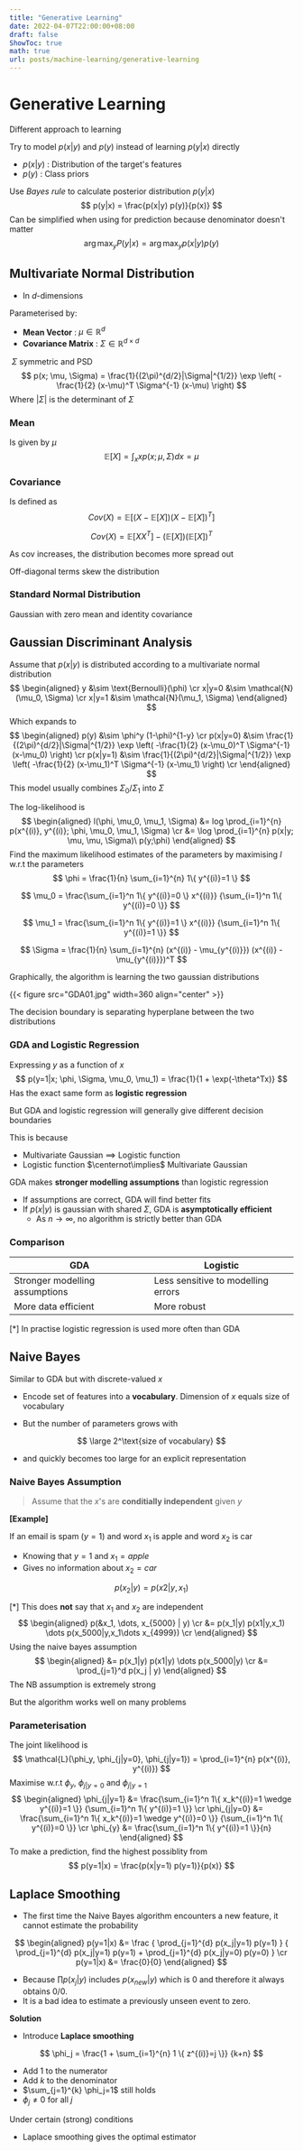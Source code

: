 ```yaml
---
title: "Generative Learning"
date: 2022-04-07T22:00:00+08:00
draft: false
ShowToc: true
math: true
url: posts/machine-learning/generative-learning
---
```


# Generative Learning

Different approach to learning

Try to model $p(x|y)$ and $p(y)$ instead of learning $p(y|x)$ directly

- $p(x|y)$ : Distribution of the target's features
- $p(y)$ : Class priors

Use *Bayes rule* to calculate posterior distribution $p(y|x)$
$$
p(y|x) = \frac{p(x|y) p(y)}{p(x)}
$$
Can be simplified when using for prediction because denominator doesn't matter
$$
\arg \max_y P(y|x) = \arg \max_y p(x|y) p(y)
$$

## Multivariate Normal Distribution

- In $d$-dimensions

Parameterised by:

- **Mean Vector** : $\mu \in \mathbb{R}^d$
- **Covariance Matrix** : $\Sigma \in \mathbb{R}^{d\times d}$

​		$\Sigma$ symmetric and PSD
$$
p(x; \mu, \Sigma) =
\frac{1}{(2\pi)^{d/2}|\Sigma|^{1/2}}
\exp \left( -\frac{1}{2} (x-\mu)^T
\Sigma^{-1} (x-\mu)
\right)
$$
Where $|\Sigma|$ is the determinant of $\Sigma$

### Mean

Is given by $\mu$
$$
\mathbb{E}[X] = \int_x{ x p(x; \mu,\Sigma) dx } = \mu
$$

### Covariance

Is defined as
$$
Cov(X) = \mathbb{E}[(X-\mathbb{E}[X])(X-\mathbb{E}[X])^T]
$$

$$
Cov(X) = \mathbb{E}[XX^T] - (\mathbb{E}[X])(\mathbb{E}[X])^T
$$

As cov increases, the distribution becomes more spread out

Off-diagonal terms skew the distribution

### Standard Normal Distribution

Gaussian with zero mean and identity covariance



## Gaussian Discriminant Analysis

Assume that $p(x|y)$ is distributed according to a multivariate normal distribution
$$
\begin{aligned}
y &\sim \text{Bernoulli}(\phi) \cr
x|y=0 &\sim \mathcal{N}(\mu_0, \Sigma) \cr
x|y=1 &\sim \mathcal{N}(\mu_1, \Sigma)
\end{aligned}
$$
Which expands to
$$
\begin{aligned}
p(y) &\sim \phi^y (1-\phi)^{1-y} \cr
p(x|y=0) &\sim
\frac{1}{(2\pi)^{d/2}|\Sigma|^{1/2}}
\exp \left(
	-\frac{1}{2} (x-\mu_0)^T \Sigma^{-1} (x-\mu_0)
\right) \cr
p(x|y=1) &\sim
\frac{1}{(2\pi)^{d/2}|\Sigma|^{1/2}}
\exp \left(
	-\frac{1}{2} (x-\mu_1)^T \Sigma^{-1} (x-\mu_1)
\right) \cr
\end{aligned}
$$
This model usually combines $\Sigma_0$/$\Sigma_1$ into $\Sigma$

The log-likelihood is
$$
\begin{aligned}
l(\phi, \mu_0, \mu_1, \Sigma) &=
log \prod_{i=1}^{n} p(x^{(i)}, y^{(i)};
\phi, \mu_0, \mu_1, \Sigma) \cr
&= \log \prod_{i=1}^{n} p(x|y; \mu, \mu, \Sigma)\ p(y;\phi)
\end{aligned}
$$
Find the maximum likelihood estimates of the parameters by maximising $l$ w.r.t the parameters
$$
\phi = \frac{1}{n} \sum_{i=1}^{n} 1\{ y^{(i)}=1 \}
$$

$$
\mu_0 = \frac{\sum_{i=1}^n 1\{ y^{(i)}=0 \} x^{(i)}}
{\sum_{i=1}^n 1\{ y^{(i)}=0 \}}
$$

$$
\mu_1 = \frac{\sum_{i=1}^n 1\{ y^{(i)}=1 \} x^{(i)}}
{\sum_{i=1}^n 1\{ y^{(i)}=1 \}}
$$

$$
\Sigma = \frac{1}{n} \sum_{i=1}^{n}
(x^{(i)} - \mu_{y^{(i)}})
(x^{(i)} - \mu_{y^{(i)}})^T
$$

Graphically, the algorithm is learning the two gaussian distributions

{{< figure src="GDA01.jpg" width=360  align="center" >}}

The decision boundary is separating hyperplane between the two distributions

### GDA and Logistic Regression

Expressing $y$ as a function of $x$
$$
p(y=1|x; \phi, \Sigma, \mu_0, \mu_1) =
\frac{1}{1 + \exp(-\theta^Tx)}
$$
Has the exact same form as **logistic regression**

But GDA and logistic regression will generally give different decision boundaries

This is because

- Multivariate Gaussian $\implies$ Logistic function
- Logistic function $\centernot\implies$ Multivariate Gaussian

GDA makes **stronger modelling assumptions** than logistic regression

- If assumptions are correct, GDA will find better fits
- If $p(x|y)$ is gaussian with shared $\Sigma$, GDA is **asymptotically efficient**
  - As $n \rightarrow \infty$, no algorithm is strictly better than GDA

### Comparison

| GDA                            | Logistic                           |
| ------------------------------ | ---------------------------------- |
| Stronger modelling assumptions | Less sensitive to modelling errors |
| More data efficient            | More robust                        |

[*] In practise logistic regression is used more often than GDA



## Naive Bayes

Similar to GDA but with discrete-valued $x$

- Encode set of features into a **vocabulary**. Dimension of $x$ equals size of vocabulary

- But the number of parameters grows with

$$
\large 2^\text{size of vocabulary}
$$

- and quickly becomes too large for an explicit representation

### Naive Bayes Assumption

> Assume that the $x$'s are **conditially independent** given $y$

**[Example]**

If an email is spam ($y=1$) and word $x_1$ is apple and word $x_2$ is car

- Knowing that $y=1$ and $x_1 = apple$
- Gives no information about $x_2 = car$

$$
p(x_2 | y) = p(x2 | y, x_1)
$$

[*] This does **not** say that $x_1$ and $x_2$ are independent
$$
\begin{aligned}
p(&x_1, \dots, x_{5000} | y) \cr
&= p(x_1|y) p(x1|y,x_1) \dots p(x_5000|y,x_1\dots x_{4999}) \cr
\end{aligned}
$$
Using the naive bayes assumption
$$
\begin{aligned}
&= p(x_1|y) p(x1|y) \dots p(x_5000|y) \cr
&= \prod_{j=1}^d p(x_j | y)
\end{aligned}
$$
The NB assumption is extremely strong

But the algorithm works well on many problems

### Parameterisation

The joint likelihood is
$$
\mathcal{L}(\phi_y, \phi_{j|y=0}, \phi_{j|y=1}) =
\prod_{i=1}^{n} p(x^{(i)}, y^{(i)})
$$
Maximise w.r.t $\phi_y$, $\phi_{j|y=0}$ and $\phi_{j|y=1}$
$$
\begin{aligned}
	\phi_{j|y=1} &=
	\frac{\sum_{i=1}^n  1\{ x_k^{(i)}=1 \wedge y^{(i)}=1 \}}
		{\sum_{i=1}^n  1\{ y^{(i)}=1 \}} \cr
	\phi_{j|y=0} &=
	\frac{\sum_{i=1}^n  1\{ x_k^{(i)}=1 \wedge y^{(i)}=0 \}}
		{\sum_{i=1}^n  1\{ y^{(i)}=0 \}} \cr
	\phi_{y} &=
	\frac{\sum_{i=1}^n  1\{ y^{(i)}=1 \}}{n}
\end{aligned}
$$
To make a prediction, find the highest possiblity from
$$
p(y=1|x) = \frac{p(x|y=1) p(y=1)}{p(x)}
$$


## Laplace Smoothing

- The first time the Naive Bayes algorithm encounters a new feature, it cannot estimate the probability

$$
\begin{aligned}
	p(y=1|x) &= \frac
	{ \prod_{j=1}^{d} p(x_j|y=1) p(y=1) }
	{ \prod_{j=1}^{d} p(x_j|y=1) p(y=1) + \prod_{j=1}^{d} p(x_j|y=0) p(y=0) } \cr
	p(y=1|x) &= \frac{0}{0}
\end{aligned}
$$

- Because $\prod p(x_j|y)$ includes $p(x_{new}|y)$ which is $0$ and therefore it always obtains $0/0$.
- It is a bad idea to estimate a previously unseen event to zero.

**Solution**

- Introduce **Laplace smoothing**

$$
\phi_j = \frac{1 + \sum_{i=1}^{n} 1 \{ z^{(i)}=j \}}
{k+n}
$$

- Add $1$ to the numerator
- Add $k$ to the denominator
- $\sum_{j=1}^{k} \phi_j=1$ still holds
- $\phi_j \neq 0$ for all $j$



Under certain (strong) conditions

- Laplace smoothing gives the optimal estimator
